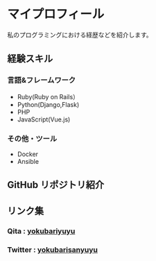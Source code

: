 # マイプロフィール
私のプログラミングにおける経歴などを紹介します。
## 経験スキル
### 言語&フレームワーク
- Ruby(Ruby on Rails）
- Python(Django,Flask)
- PHP
- JavaScript(Vue.js)
### その他・ツール
- Docker
- Ansible

## GitHub リポジトリ紹介

## リンク集
### Qita : [yokubariyuyu](https://qiita.com/yokubarisanyuyu)
### Twitter : [yokubarisanyuyu](https://twitter.com/yokubarisanyuyu)

